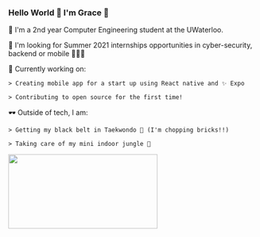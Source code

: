 ### Hello World 👋 I'm Grace 👩

  🌱 I'm a 2nd year Computer Engineering student at the UWaterloo.
  
  🌱 I'm looking for Summer 2021 internships opportunities in cyber-security, backend or mobile 👩🏻‍💻
  
  🔭 Currently working on:
  
    > Creating mobile app for a start up using React native and ✨ Expo
    
    > Contributing to open source for the first time!
   
   🕶 Outside of tech, I am:
   
    > Getting my black belt in Taekwondo 🥋 (I'm chopping bricks!!)
    
    > Taking care of my mini indoor jungle 🌿
    
    
   <img src= "https://media.giphy.com/media/3oz8y07ua4tO49cr3G/giphy.gif" width="300" height="150"  />
